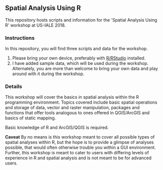 ## Spatial Analysis Using R  

This repository hosts scripts and information for the 'Spatial Analysis Using R' workshop at US-IALE 2018.  

### Instructions

In this repository, you will find three scripts and data for the workshop.  

1. Please bring your own device, preferably with [R/RStudio](https://www.rstudio.com/products/rstudio/download/) installed.  
2. I have added sample data, which will be used during the workshop. Alternately, you are more than welcome to bring your own data and play around with it during the workshop.  

### Details

This workshop will cover the basics in spatial analysis within the R programming environment. Topics covered include basic spatial operations and storage of data, vector and raster manipulation, packages and functions that offer tools analogous to ones offered in QGIS/ArcGIS and basics of static mapping.  

Basic knowledge of R and ArcGIS/QGIS is required.

**Caveat** By no means is this workshop meant to cover all possible types of spatial analyses within R, but the hope is to provide a glimpse of analyses possible, that would often otherwise trouble you within a GUI environment. Further, this workshop is meant to cater to users with differing levels of experience in R and spatial analysis and is not meant to be for advanced users.  

